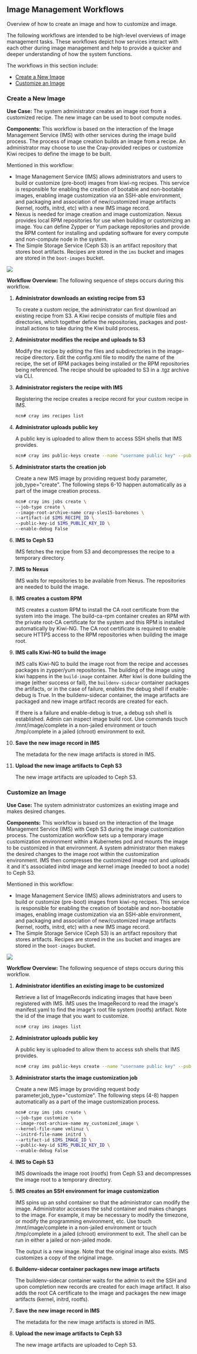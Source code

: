 ## Image Management Workflows

Overview of how to create an image and how to customize and image.

The following workflows are intended to be high-level overviews of image management tasks. These workflows depict how services interact with each other during image management and help to provide a quicker and deeper understanding of how the system functions. 

The workflows in this section include:

  * [Create a New Image](#create-a-new-image)
  * [Customize an Image](#customize-an-image)

### Create a New Image

**Use Case:** The system administrator creates an image root from a customized recipe. The new image can be used to boot compute nodes.

**Components:** This workflow is based on the interaction of the Image Management Service \(IMS\) with other services during the image build process. The process of image creation builds an image from a recipe. An administrator may choose to use the Cray-provided recipes or customize Kiwi recipes to define the image to be built.

Mentioned in this workflow:

-   Image Management Service \(IMS\) allows administrators and users to build or customize \(pre-boot\) images from kiwi-ng recipes. This service is responsible for enabling the creation of bootable and non-bootable images, enabling image customization via an SSH-able environment, and packaging and association of new/customized image artifacts \(kernel, rootfs, initrd, etc\) with a new IMS image record.
-   Nexus is needed for image creation and image customization. Nexus provides local RPM repositories for use when building or customizing an image. You can define Zypper or Yum package repositories and provide the RPM content for installing and updating software for every compute and non-compute node in the system.
-   The Simple Storage Service \(Ceph S3\) is an artifact repository that stores boot artifacts. Recipes are stored in the `ims` bucket and images are stored in the `boot-images` bucket.

![](/img/image-create.gif)

**Workflow Overview:** The following sequence of steps occurs during this workflow.

1.  **Administrator downloads an existing recipe from S3**

    To create a custom recipe, the administrator can first download an existing recipe from S3. A Kiwi recipe consists of multiple files and directories, which together define the repositories, packages and post-install actions to take during the Kiwi build process.

2.  **Administrator modifies the recipe and uploads to S3**

    Modify the recipe by editing the files and subdirectories in the image-recipe directory. Edit the config.xml file to modify the name of the recipe, the set of RPM packages being installed or the RPM repositories being referenced. The recipe should be uploaded to S3 in a .tgz archive via CLI.

3.  **Administrator registers the recipe with IMS**

    Registering the recipe creates a recipe record for your custom recipe in IMS.

    ```bash
    ncn# cray ims recipes list
    ```

4.  **Administrator uploads public key**

    A public key is uploaded to allow them to access SSH shells that IMS provides.

    ```bash
    ncn# cray ims public-keys create --name "username public key" --public-key ~/.ssh/id_rsa.pub
    ```

5.  **Administrator starts the creation job**

    Create a new IMS image by providing request body parameter, job\_type="create". The following steps 6-10 happen automatically as a part of the image creation process.

    ```bash
    ncn# cray ims jobs create \
    --job-type create \
    --image-root-archive-name cray-sles15-barebones \
    --artifact-id $IMS_RECIPE_ID \
    --public-key-id $IMS_PUBLIC_KEY_ID \
    --enable-debug False
    ```

6.  **IMS to Ceph S3**

    IMS fetches the recipe from S3 and decompresses the recipe to a temporary directory.

7.  **IMS to Nexus**

    IMS waits for repositories to be available from Nexus. The repositories are needed to build the image.

8.  I**MS creates a custom RPM**

    IMS creates a custom RPM to install the CA root certificate from the system into the image. The build-ca-rpm container creates an RPM with the private root-CA certificate for the system and this RPM is installed automatically by Kiwi-NG. The CA root certificate is required to enable secure HTTPS access to the RPM repositories when building the image root.

9.  **IMS calls Kiwi-NG to build the image**

    IMS calls Kiwi-NG to build the image root from the recipe and accesses packages in zypper/yum repositories. The building of the image using kiwi happens in the `build-image` container. After kiwi is done building the image \(either success or fail\), the `buildenv-sidecar` container packages the artifacts, or in the case of failure, enables the debug shell if enable-debug is True. In the buildenv-sidecar container, the image artifacts are packaged and new image artifact records are created for each.

    If there is a failure and enable-debug is true, a debug ssh shell is established. Admin can inspect image build root. Use commands touch /mnt/image/complete in a non-jailed environment or touch /tmp/complete in a jailed \(chroot\) environment to exit.

10. **Save the new image record in IMS**

    The metadata for the new image artifacts is stored in IMS.

11. **Upload the new image artifacts to Ceph S3**

    The new image artifacts are uploaded to Ceph S3.


### Customize an Image

**Use Case:** The system administrator customizes an existing image and makes desired changes.

**Components:** This workflow is based on the interaction of the Image Management Service \(IMS\) with Ceph S3 during the image customization process. The customization workflow sets up a temporary image customization environment within a Kubernetes pod and mounts the image to be customized in that environment. A system administrator then makes the desired changes to the image root within the customization environment. IMS then compresses the customized image root and uploads it and it's associated initrd image and kernel image \(needed to boot a node\) to Ceph S3.

Mentioned in this workflow:

-   Image Management Service \(IMS\) allows administrators and users to build or customize \(pre-boot\) images from kiwi-ng recipes. This service is responsible for enabling the creation of bootable and non-bootable images, enabling image customization via an SSH-able environment, and packaging and association of new/customized image artifacts \(kernel, rootfs, initrd, etc\) with a new IMS image record.
-   The Simple Storage Service \(Ceph S3\) is an artifact repository that stores artifacts. Recipes are stored in the `ims` bucket and images are stored in the `boot-images` bucket.

![](/img/image-customize.gif)

**Workflow Overview:** The following sequence of steps occurs during this workflow.

1.  **Administrator identifies an existing image to be customized**

    Retrieve a list of ImageRecords indicating images that have been registered with IMS. IMS uses the ImageRecord to read the image's manifest.yaml to find the image's root file system \(rootfs\) artifact. Note the id of the image that you want to customize.

    ```bash
    ncn# cray ims images list
    ```

2.  **Administrator uploads public key**

    A public key is uploaded to allow them to access ssh shells that IMS provides.

    ```bash
    ncn# cray ims public-keys create --name "username public key" --public-key ~/.ssh/id_rsa.pub
    ```

3.  **Administrator starts the image customization job**

    Create a new IMS image by providing request body parameter,job\_type="customize". The following steps \(4-8\) happen automatically as a part of the image customization process.

    ```bash
    ncn# cray ims jobs create \
    --job-type customize \
    --image-root-archive-name my_customized_image \
    --kernel-file-name vmlinuz \
    --initrd-file-name initrd \
    --artifact-id $IMS_IMAGE_ID \
    --public-key-id $IMS_PUBLIC_KEY_ID \
    --enable-debug False
    ```

4.  **IMS to Ceph S3**

    IMS downloads the image root \(rootfs\) from Ceph S3 and decompresses the image root to a temporary directory.

5.  **IMS creates an SSH environment for image customization**

    IMS spins up an sshd container so that the administrator can modify the image. Administrator accesses the sshd container and makes changes to the image. For example, it may be necessary to modify the timezone, or modify the programming environment, etc. Use touch /mnt/image/complete in a non-jailed environment or touch /tmp/complete in a jailed \(chroot\) environment to exit. The shell can be run in either a jailed or non-jailed mode.

    The output is a new image. Note that the original image also exists. IMS customizes a copy of the original image.

6.  **Buildenv-sidecar container packages new image artifacts**

    The buildenv-sidecar container waits for the admin to exit the SSH and upon completion new records are created for each image artifact. It also adds the root CA certificate to the image and packages the new image artifacts \(kernel, initrd, rootfs\).

7.  **Save the new image record in IMS**

    The metadata for the new image artifacts is stored in IMS.

8.  **Upload the new image artifacts to Ceph S3**

    The new image artifacts are uploaded to Ceph S3.

